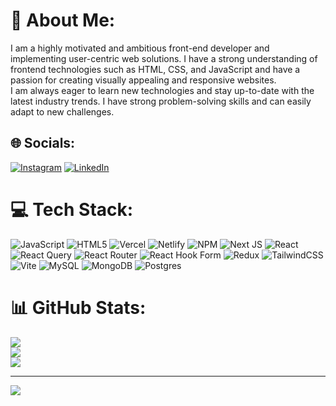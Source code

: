 # 💫 About Me:
I am a highly motivated and ambitious front-end developer and implementing user-centric web solutions. I have a strong understanding of frontend technologies such as HTML, CSS, and JavaScript and have a passion for creating visually appealing and responsive websites.<br> I am always eager to learn new technologies and stay up-to-date with the latest industry trends. I have strong problem-solving skills and can easily adapt to new challenges.


## 🌐 Socials:
[![Instagram](https://img.shields.io/badge/Instagram-%23E4405F.svg?logo=Instagram&logoColor=white)](https://instagram.com/sina-tkm89) [![LinkedIn](https://img.shields.io/badge/LinkedIn-%230077B5.svg?logo=linkedin&logoColor=white)](https://linkedin.com/in/sina-torkaman-174132294) 

# 💻 Tech Stack:
![JavaScript](https://img.shields.io/badge/javascript-%23323330.svg?style=for-the-badge&logo=javascript&logoColor=%23F7DF1E) ![HTML5](https://img.shields.io/badge/html5-%23E34F26.svg?style=for-the-badge&logo=html5&logoColor=white) ![Vercel](https://img.shields.io/badge/vercel-%23000000.svg?style=for-the-badge&logo=vercel&logoColor=white) ![Netlify](https://img.shields.io/badge/netlify-%23000000.svg?style=for-the-badge&logo=netlify&logoColor=#00C7B7) ![NPM](https://img.shields.io/badge/NPM-%23CB3837.svg?style=for-the-badge&logo=npm&logoColor=white) ![Next JS](https://img.shields.io/badge/Next-black?style=for-the-badge&logo=next.js&logoColor=white) ![React](https://img.shields.io/badge/react-%2320232a.svg?style=for-the-badge&logo=react&logoColor=%2361DAFB) ![React Query](https://img.shields.io/badge/-React%20Query-FF4154?style=for-the-badge&logo=react%20query&logoColor=white) ![React Router](https://img.shields.io/badge/React_Router-CA4245?style=for-the-badge&logo=react-router&logoColor=white) ![React Hook Form](https://img.shields.io/badge/React%20Hook%20Form-%23EC5990.svg?style=for-the-badge&logo=reacthookform&logoColor=white) ![Redux](https://img.shields.io/badge/redux-%23593d88.svg?style=for-the-badge&logo=redux&logoColor=white) ![TailwindCSS](https://img.shields.io/badge/tailwindcss-%2338B2AC.svg?style=for-the-badge&logo=tailwind-css&logoColor=white) ![Vite](https://img.shields.io/badge/vite-%23646CFF.svg?style=for-the-badge&logo=vite&logoColor=white) ![MySQL](https://img.shields.io/badge/mysql-4479A1.svg?style=for-the-badge&logo=mysql&logoColor=white) ![MongoDB](https://img.shields.io/badge/MongoDB-%234ea94b.svg?style=for-the-badge&logo=mongodb&logoColor=white) ![Postgres](https://img.shields.io/badge/postgres-%23316192.svg?style=for-the-badge&logo=postgresql&logoColor=white)
# 📊 GitHub Stats:
![](https://github-readme-stats.vercel.app/api?username=sina-tkm&theme=dark&hide_border=false&include_all_commits=true&count_private=false)<br/>
![](https://github-readme-streak-stats.herokuapp.com/?user=sina-tkm&theme=dark&hide_border=false)<br/>
![](https://github-readme-stats.vercel.app/api/top-langs/?username=sina-tkm&theme=dark&hide_border=false&include_all_commits=true&count_private=false&layout=compact)

---
[![](https://visitcount.itsvg.in/api?id=sina-tkm&icon=0&color=0)](https://visitcount.itsvg.in)

<!-- Proudly created with GPRM ( https://gprm.itsvg.in ) -->
